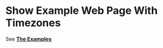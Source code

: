 # Show Example Web Page With Timezones

See **[The Examples](https://github.com/elm-community/elm-time/wiki/The-Examples)**
